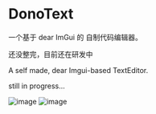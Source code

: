 # DonoText

一个基于 dear ImGui 的 自制代码编辑器。

还没整完，目前还在研发中

A self made, dear Imgui-based TextEditor.

still in progress...

![image](https://github.com/moso31/DonoText/assets/15684115/fac4eaec-524a-4936-aab8-99582d28775b)
![image](https://github.com/moso31/DonoText/assets/15684115/b03e1c3a-891f-4d04-86c9-c4ba141c64c3)
